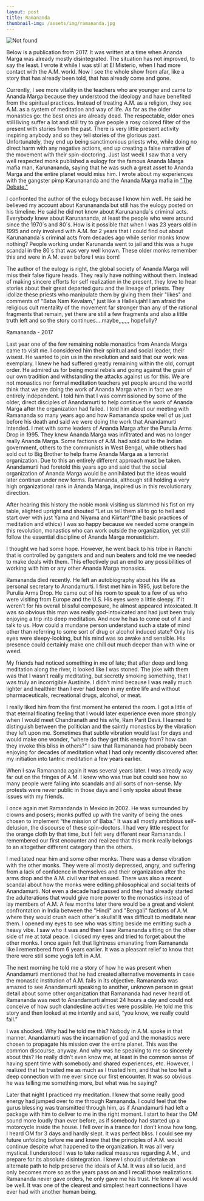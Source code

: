 ```yaml
---
layout: post
title: Ramananda
thumbnail-img: /assets/img/ramananda.jpg
---
```

<img src="{{ 'assets/img/ramananda.jpg' | relative_url }}" alt="Not found" />

Below is a publication from 2017.  It was written at a time when Ananda Marga was already mostly disintegrated.  The situation has not improved, to say the least.  I wrote it while I was still at El Misterio, when I had more contact with the A.M. world.  Now I see the whole show from afar, like a story that has already been told, that has already come and gone.  

Currently, I see more vitality in the teachers who are younger and came to Ananda Marga because they understood the ideology and have benefited from the spiritual practices.  Instead of treating A.M. as a religion, they see A.M. as a system of meditation and way of life.  As far as the older monastics go:  the best ones are already dead.   The respectable, older ones still living suffer a lot and still try to give people a rosy colored filter of the present with stories from the past.  There is very little present activity inspiring anybody and so they tell stories of the glorious past.  Unfortunately, they end up being sanctimonious priests who, while doing no direct harm with any negative actions, end up creating a false narrative of the movement with their spin-doctoring.  Just last week I saw that a very well respected monk published a eulogy for the famous Ananda Marga mafia man, Karunananda, saying that he was such a great asset to Ananda Marga and the entire planet would miss him.  I wrote about my experiences with the gangster pimp Karunananda and the Ananda Marga mafia in ["The Debate."](https://williamenck.github.io/the-debate/) 

I confronted the author of the eulogy because I know him well.  He said he believed my account about Karunananda but still has the eulogy posted on his timeline.  He said he did not know about Karunananda´s criminal acts.  Everybody knew about Karunananda, at least the people who were around since the 1970´s and 80´s.  How is it possible that when I was 23 years old in 1995 and only involved with A.M. for 2 years that I could find out about Karunananda´s criminal acts from decades ago while senior monks know nothing?  People working under Karunanda went to jail and this was a huge scandal in the 80´s that was very well known.  These older monks remember this and were in A.M. even before I was born!

The author of the eulogy is right, the global society of Ananda Marga will miss their false figure heads.  They really have nothing without them.  Instead of making sincere efforts for self realization in the present, they love to hear stories about their great departed guru and the lineage of priests.  They idolize these priests who manipulate them by giving them their "likes" and comments of "Baba Nam Kevalam," just like a Hallelujah!  I am afraid the religious cult mentality of the movement far stronger than any of the rational fragments that remain, yet there are still a few fragments and also a little truth left and so the story continues....maybe,,,,,,, hopefully?

Ramananda - 2017

Last year one of the few remaining noble monastics from Ananda Marga came to visit me. I considered him their spiritual and social leader, their wisest. He wanted to join us in the revolution and said that our work was exemplary. I knew he had suffered greatly remaining within the old, corrupt order. He admired us for being moral rebels and going against the grain of our own tradition and withstanding the attacks against us for this. We are not monastics nor formal meditation teachers yet people around the world think that we are doing the work of Ananda Marga when in fact we are entirely independent. I told him that I was commissioned by some of the older, direct disciples of Anandamurti to help continue the work of Ananda Marga after the organization had failed. I told him about our meeting with Ramananda so many years ago and how Ramananda spoke well of us just before his death and said we were doing the work that Anandamurti intended. I met with some leaders of Ananda Marga  after the Purulia Arms Drop in 1995. They knew Ananda Marga was infiltrated and was no longer really Ananda Marga. Some factions of A.M. had sold out to the Indian government, others to the communists in West Bengal, while others had sold out to Big Brother to help frame Ananda Marga as a terrorist organization. Due to this an entirely different approach must be taken. Anandamurti had foretold this years ago and said that the social organization of Ananda Marga would be annihilated but the ideas would later continue under new forms. Ramananda, although still holding a very high organizational rank in Ananda Marga, inspired us in this revolutionary direction.

After hearing this history the noble monk visiting us slammed his fist on my table, alighted upright and shouted “Let us tell them all to go to hell and start over with just Yama and Niyama and Kiirtan!”(the basic practices of meditation and ethics) I was so happy because we needed some orange in this revolution, monastics who can work outside the organization, yet still follow the essential discipline of Ananda Marga monasticism.

I thought we had some hope. However, he went back to his tribe in Ranchi that is controlled by gangsters and and nun beaters and told me we needed to make deals with them. This effectively put an end to any possibilities of working with him or any other Ananda Marga monasics.

Ramananda died recently. He left an autobiography about his life as personal secretary to Anandamurti. I first met him in 1995, just before the Purulia Arms Drop. He came out of his room to speak to a few of us who were visiting from Europe and the U.S. His eyes were a little sleepy. If it weren’t for his overall blissful composure, he almost appeared intoxicated. It was so obvious this man was really god-intoxicated and had just been truly enjoying a trip into deep meditation. And now he has to come out of it and talk to us. How could a mundane person understand such a state of mind other than referring to some sort of drug or alcohol induced state? Only his eyes were sleepy-looking, but his mind was so awake and sensible. His presence could certainly make one chill out much deeper than with wine or weed.

My friends had noticed something in me of late; that after deep and long meditation along the river, it looked like I was stoned. The joke with them was that I wasn’t really meditating, but secretly smoking something, that I was truly an incorrigible Austinite. I didn’t mind because I was really much lighter and healthier than I ever had been in my entire life and without pharmaceuticals, recreational drugs, alcohol, or meat.

I really liked him from the first moment he entered the room. I got a little of that eternal floating feeling that I would later experience even more strongly when I would meet Chandranath and his wife, Ram Parit Devii. I learned to distinguish between the politician and the saintly monastics by the vibration they left upon me. Sometimes that subtle vibration would last for days and would make one wonder, “where do they get this energy from? how can they invoke this bliss in others?” I saw that Ramananda had probably been enjoying for decades of meditation what I had only recently discovered after my initiation into tantric meditation a few years earlier.

When I saw Ramananda again it was several years later. I was already way far out on the fringes of A.M. I knew who was true but could see how so many people were falling into scandals and all sorts of non-sense. My protests were never public in those days and I only spoke about these issues with my friends.

I once again met Ramandanda in Mexico in 2002. He was surrounded by clowns and posers; monks puffed up with the vanity of being the ones chosen to implement “the mission of Baba.” It was all mostly ambitious self-delusion, the discourse of these spin-doctors. I had very little respect for the orange cloth by that time, but I felt very different near Ramananda. I remembered our first encounter and realized that this monk really belongs to an altogether different category than the others.

I meditated near him and some other monks. There was a dense vibration with the other monks. They were all mostly depressed, angry, and suffering from a lack of confidence in themselves and their organization after the arms drop and the A.M. civil war that ensued. There was also a recent scandal about how the monks were editing philosophical and social texts of Anandamurti. Not even a decade had passed and they had already started the adulterations that would give more power to the monastics instead of lay members of A.M. A few months later there would be a great and violent confrontation in India between the "Hindi" and "Bengali" factions of A.M. where they would crush each other´s skulls!  It was difficult to meditate near them. I opened my eyes to see who was sitting beside me emitting such a heavy vibe. I saw who it was and then I saw Ramananda sitting on the other side of me at total peace. I closed my eyes and tried to forget about the other monks. I once again felt that lightness emanating from Ramananda like I remembered from 6 years earlier. It was a pleasant relief to know that there were still some yogis left in A.M.

The next morning he told me a story of how he was present when Anandamurti mentioned that he had created alternative movements in case the monastic institution of A.M. fails in its objective. Ramananda was amazed to see Anandamurti speaking to another, unknown person in great detail about some other organization that Ramananda had never heard of. Ramananda was next to Anandamurti almost 24 hours a day and could not conceive of how such clandestine activities were possible. He told me this story and then looked at me intently and said, “you know, we really could fail.”

I was shocked. Why had he told me this? Nobody in A.M. spoke in that manner. Anandamurti was the incarnation of god and the monastics were chosen to propagate his mission over the entire planet. This was the common discourse, anyway. And why was he speaking to me so sincerely about this? He really didn’t even know me, at least in the common sense of having spent time with somebody and shared experiences, etc. However, I realized that he trusted me as much as I trusted him, and that he too felt a deep connection with me ever since our first encounter. It was so obvious he was telling me something more, but what was he saying?

Later that night I practiced my meditation. I knew that some really good energy had jumped over to me through Ramananda. I could feel that the gurus blessing was transmitted through him, as if Anandamurti had left a package with him to deliver to me in the right moment. I start to hear the OM sound more loudly than ever before, as if somebody had started up a motorcycle inside the house. I fell over in a trance for I don’t know how long. I heard OM for 3 days and hardly slept. It was perfect bliss. I could see my future unfolding before me and knew that the principles of A.M. would continue despite what happened to the organization. It was all very mystical. I understood I was to take radical measures regarding A.M., and prepare for its absolute disintegration. I knew I should undertake an alternate path to help preserve the ideals of A.M. It was all so lucid, and only becomes more so as the years pass on and I recall those realizations. Ramananda never gave orders, he only gave me his trust. He knew all would be well. It was one of the clearest and simplest heart connections I have ever had with another human being.
